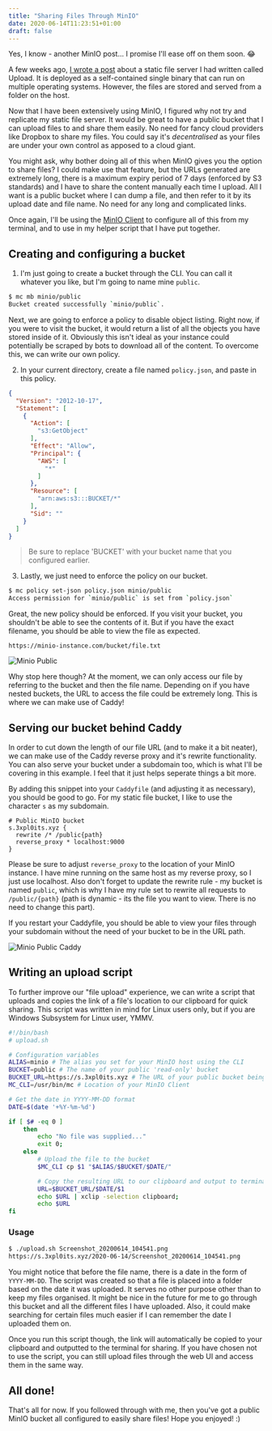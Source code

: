 ```yaml
---
title: "Sharing Files Through MinIO"
date: 2020-06-14T11:23:51+01:00
draft: false
---
```


Yes, I know - another MinIO post... I promise I'll ease off on them soon. 😂

A few weeks ago, [I wrote a post](/2020/05/upload-a-static-file-server) about a static file server I had written called Upload. It is deployed as a self-contained single binary that can run on multiple operating systems. However, the files are stored and served from a folder on the host.

Now that I have been extensively using MinIO, I figured why not try and replicate my static file server. It would be great to have a public bucket that I can upload files to and share them easily. No need for fancy cloud providers like Dropbox to share my files. You could say it's *decentralised* as your files are under your own control as apposed to a cloud giant.

You might ask, why bother doing all of this when MinIO gives you the option to share files? I could make use that feature, but the URLs generated are extremely long, there is a maximum expiry period of 7 days (enforced by S3 standards) and I have to share the content manually each time I upload. All I want is a public bucket where I can dump a file, and then refer to it by its upload date and file name. No need for any long and complicated links.

Once again, I'll be using the [MinIO Client](https://docs.min.io/docs/minio-client-complete-guide.html) to configure all of this from my terminal, and to use in my helper script that I have put together.

## Creating and configuring a bucket

1. I'm just going to create a bucket through the CLI. You can call it whatever you like, but I'm going to name mine `public`.

```bash
$ mc mb minio/public
Bucket created successfully `minio/public`.
```

Next, we are going to enforce a policy to disable object listing. Right now, if you were to visit the bucket, it would return a list of all the objects you have stored inside of it. Obviously this isn't ideal as your instance could potentially be scraped by bots to download all of the content. To overcome this, we can write our own policy.

2. In your current directory, create a file named `policy.json`, and paste in this policy.

```json
{
  "Version": "2012-10-17",
  "Statement": [
    {
      "Action": [
        "s3:GetObject"
      ],
      "Effect": "Allow",
      "Principal": {
        "AWS": [
          "*"
        ]
      },
      "Resource": [
        "arn:aws:s3:::BUCKET/*"
      ],
      "Sid": ""
    }
  ]
}
```

> Be sure to replace 'BUCKET' with your bucket name that you configured earlier.

3. Lastly, we just need to enforce the policy on our bucket.

```bash
$ mc policy set-json policy.json minio/public
Access permission for `minio/public` is set from `policy.json`
```

Great, the new policy should be enforced. If you visit your bucket, you shouldn't be able to see the contents of it. But if you have the exact filename, you should be able to view the file as expected.

```
https://minio-instance.com/bucket/file.txt
```

![Minio Public](https://s.3xpl0its.xyz/2020-06-14/minio-public.png)

Why stop here though? At the moment, we can only access our file by referring to the bucket and then the file name. Depending on if you have nested buckets, the URL to access the file could be extremely long. This is where we can make use of Caddy!

## Serving our bucket behind Caddy

In order to cut down the length of our file URL (and to make it a bit neater), we can make use of the Caddy reverse proxy and it's rewrite functionality. You can also serve your bucket under a subdomain too, which is what I'll be covering in this example. I feel that it just helps seperate things a bit more.

By adding this snippet into your `Caddyfile` (and adjusting it as necessary), you should be good to go. For my static file bucket, I like to use the character `s` as my subdomain.

```
# Public MinIO bucket
s.3xpl0its.xyz {
  rewrite /* /public{path}
  reverse_proxy * localhost:9000
}
```

Please be sure to adjust `reverse_proxy` to the location of your MinIO instance. I have mine running on the same host as my reverse proxy, so I just use localhost. Also don't forget to update the rewrite rule - my bucket is named `public`, which is why I have my rule set to rewrite all requests to `/public/{path}` (path is dynamic - its the file you want to view. There is no need to change this part).

If you restart your Caddyfile, you should be able to view your files through your subdomain without the need of your bucket to be in the URL path.

![Minio Public Caddy](https://s.3xpl0its.xyz/2020-06-14/minio-public-caddy.png)

## Writing an upload script

To further improve our "file upload" experience, we can write a script that uploads and copies the link of a file's location to our clipboard for quick sharing. This script was written in mind for Linux users only, but if you are Windows Subsystem for Linux user, YMMV.

```bash
#!/bin/bash
# upload.sh

# Configuration variables
ALIAS=minio # The alias you set for your MinIO host using the CLI
BUCKET=public # The name of your public 'read-only' bucket
BUCKET_URL=https://s.3xpl0its.xyz # The URL of your public bucket being served behind a reverse proxy
MC_CLI=/usr/bin/mc # Location of your MinIO Client

# Get the date in YYYY-MM-DD format
DATE=$(date '+%Y-%m-%d')

if [ $# -eq 0 ]
    then
        echo "No file was supplied..."
        exit 0;
    else
        # Upload the file to the bucket
        $MC_CLI cp $1 "$ALIAS/$BUCKET/$DATE/"

        # Copy the resulting URL to our clipboard and output to terminal
        URL=$BUCKET_URL/$DATE/$1
        echo $URL | xclip -selection clipboard;
        echo $URL
fi
```

### Usage

```bash
$ ./upload.sh Screenshot_20200614_104541.png
https://s.3xpl0its.xyz/2020-06-14/Screenshot_20200614_104541.png
```

You might notice that before the file name, there is a date in the form of `YYYY-MM-DD`. The script was created so that a file is placed into a folder based on the date it was uploaded. It serves no other purpose other than to keep my files organised. It might be nice in the future for me to go through this bucket and all the different files I have uploaded. Also, it could make searching for certain files much easier if I can remember the date I uploaded them on.

Once you run this script though, the link will automatically be copied to your clipboard and outputted to the terminal for sharing. If you have chosen not to use the script, you can still upload files through the web UI and access them in the same way.

## All done!

That's all for now. If you followed through with me, then you've got a public MinIO bucket all configured to easily share files! Hope you enjoyed! :)